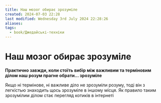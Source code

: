 ```yaml
---
title: Наш мозог обирає зрозуміле
created: 2024-07-03 22:28
last modified: Wednesday 3rd July 2024 22:28:26
aliases: 
tags:
  - book/Джедайські-техніки
---
```

# Наш мозог обирає зрозуміле

**Практично завжди, коли стоїть вибір між важливим та терміновим ділом наш розум прагне обрати... зрозуміле** 

Якщо ні термінове, ні важливе діло не зрозуміли розуму, тоді він з легкістью знаходить щось зрозуміле в іншому місця. Як правило таким зрозумілим ділом стає перегляд котиків в інтернеті

